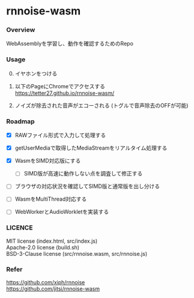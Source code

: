 # rnnoise-wasm

### Overview
WebAssemblyを学習し、動作を確認するためのRepo  

### Usage
0. イヤホンをつける

1. 以下のPageにChromeでアクセスする  
https://tetter27.github.io/rnnoise-wasm/

2. ノイズが除去された音声がエコーされる (トグルで音声除去のOFFが可能)


### Roadmap
- [x] RAWファイル形式で入力して処理する
- [x] getUserMediaで取得したMediaStreamをリアルタイム処理する
- [x] WasmをSIMD対応版にする
  - [ ] SIMD版が高速に動作しない点を調査して修正する
- [ ] ブラウザの対応状況を確認してSIMD版と通常版を出し分ける
- [ ] WasmをMultiThread対応する
- [ ] WebWorkerとAudioWorkletを実装する


### LICENCE
 MIT license (index.html, src/index.js)  
 Apache-2.0 license (build.sh)  
 BSD-3-Clause license (src/rnnoise.wasm, src/rnnoise.js)

### Refer
https://github.com/xiph/rnnoise  
https://github.com/jitsi/rnnoise-wasm
